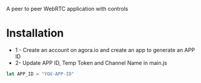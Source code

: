 
A peer to peer WebRTC application with controls

# Installation
* 1 - Create an account on agora.io and create an app to generate an APP ID
* 2- Update APP ID, Temp Token and Channel Name in main.js
```javascript
let APP_ID = "YOU-APP-ID"
```


